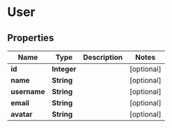 # User

## Properties
Name | Type | Description | Notes
------------ | ------------- | ------------- | -------------
**id** | **Integer** |  |  [optional]
**name** | **String** |  |  [optional]
**username** | **String** |  |  [optional]
**email** | **String** |  |  [optional]
**avatar** | **String** |  |  [optional]
